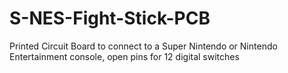 # S-NES-Fight-Stick-PCB
Printed Circuit Board to connect to a Super Nintendo or Nintendo Entertainment console, open pins for 12 digital switches
